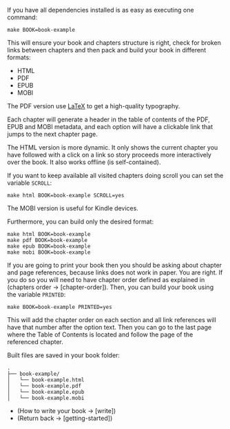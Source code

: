 If you have all dependencies installed is as easy as executing one command:

```
make BOOK=book-example
```

This will ensure your book and chapters structure is right, check for broken links between chapters and then pack and build your book in different formats:

- HTML
- PDF
- EPUB
- MOBI

The PDF version use [LaTeX](https://en.wikipedia.org/wiki/LaTeX) to get a high-quality typography.

Each chapter will generate a header in the table of contents of the PDF, EPUB and MOBI metadata, and each option will have a clickable link that jumps to the next chapter page.

The HTML version is more dynamic. It only shows the current chapter you have followed with a click on a link so story proceeds more interactively over the book. It also works offline (is self-contained).

If you want to keep available all visited chapters doing scroll you can set the variable `SCROLL`:

```
make html BOOK=book-example SCROLL=yes
```

The MOBI version is useful for Kindle devices.

Furthermore, you can build only the desired format:

```
make html BOOK=book-example
make pdf BOOK=book-example
make epub BOOK=book-example
make mobi BOOK=book-example
```

If you are going to print your book then you should be asking about chapter and page references, because links does not work in paper. You are right. If you do so you will need to have chapter order defined as explained in (chapters order -> [chapter-order]). Then, you can build your book using the variable `PRINTED`:

```
make BOOK=book-example PRINTED=yes
```

This will add the chapter order on each section and all link references will have that number after the option text. Then you can go to the last page where the Table of Contents is located and follow the page of the referenced chapter.

Built files are saved in your book folder:

```
.
├── book-example/
│   └── book-example.html
│   └── book-example.pdf
│   └── book-example.epub
│   └── book-example.mobi
```

- (How to write your book -> [write])
- (Return back -> [getting-started])